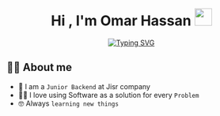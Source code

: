 <h1 align="center">Hi , I'm Omar Hassan <img src="https://media.giphy.com/media/hvRJCLFzcasrR4ia7z/giphy.gif" width="35"></h1>
<p align="center">
  <a href="https://git.io/typing-svg"><img src="https://readme-typing-svg.herokuapp.com?font=Fira+Code&pause=1000&width=435&lines=I+am+Ruby+on+Rails+developer" alt="Typing SVG" /></a>
</p>



## :sassy_man:  About me
- :school: I am a `Junior Backend` at Jisr company
- :technologist: I love using Software as a solution for every `Problem`
- :nerd_face: Always `learning new things`
